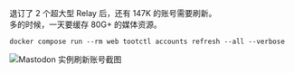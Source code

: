 <p>退订了 2 个超大型 Relay 后，还有 147K 的账号需要刷新。<br>多的时候，一天要缓存 80G+ 的媒体资源。</p><pre><code>docker compose run --rm web tootctl accounts refresh --all --verbose<br></code></pre>

![Mastodon 实例刷新账号截图](https://files.e5n.cc/media_attachments/files/115/082/314/833/766/963/original/9a5879e05f37c5d4.png)
